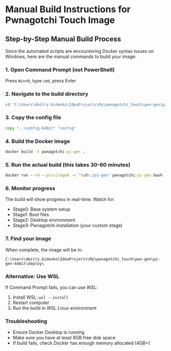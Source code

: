 # Manual Build Instructions for Pwnagotchi Touch Image

## Step-by-Step Manual Build Process

Since the automated scripts are encountering Docker syntax issues on Windows, here are the manual commands to build your image:

### 1. Open Command Prompt (not PowerShell)
Press `Win+R`, type `cmd`, press Enter

### 2. Navigate to the build directory
```cmd
cd "C:\Users\dmitry.bidenko\IdeaProjects\My\pwnagotchi_touch\pwn-gen\pi-gen-64bit"
```

### 3. Copy the config file
```cmd
copy "..\config-64bit" "config"
```

### 4. Build the Docker image
```cmd
docker build -t pwnagotchi-pi-gen .
```

### 5. Run the actual build (this takes 30-60 minutes)
```cmd
docker run --rm --privileged -v "%cd%:/pi-gen" pwnagotchi-pi-gen bash -c "cd /pi-gen && chmod +x build.sh && ./build.sh"
```

### 6. Monitor progress
The build will show progress in real-time. Watch for:
- Stage0: Base system setup
- Stage1: Boot files
- Stage2: Desktop environment 
- Stage3: Pwnagotchi installation (your custom stage)

### 7. Find your image
When complete, the image will be in:
```
C:\Users\dmitry.bidenko\IdeaProjects\My\pwnagotchi_touch\pwn-gen\pi-gen-64bit\deploy\
```

### Alternative: Use WSL
If Command Prompt fails, you can use WSL:
1. Install WSL: `wsl --install`
2. Restart computer
3. Run the build in WSL Linux environment

### Troubleshooting
- Ensure Docker Desktop is running
- Make sure you have at least 8GB free disk space
- If build fails, check Docker has enough memory allocated (4GB+)
